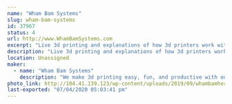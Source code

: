 ```yaml
---
name: "Wham Bam Systems"
slug: wham-bam-systems
id: 37967
status: 4
url: http://www.WhamBamSystems.com
excerpt: "Live 3d printing and explanations of how 3d printers work with a 3d printed souvenir for the kids to take away. "
description: "Live 3d printing and explanations of how 3d printers work with a 3d printed souvenir for the kids to take away. Raffles and giveaways with no purchase necessary. Demonstrations of how our products work in live 3d printing situations."
location: Unassigned
maker:
  - name: "Wham Bam Systems"
    description: "We make 3d printing easy, fun, and productive with our 3d printer accessories."
photo_link: http://104.41.139.123/wp-content/uploads/2019/09/whambamhorizshadowsmall.jpg
last-exported: "07/04/2020 05:03:41 pm"
---
```

